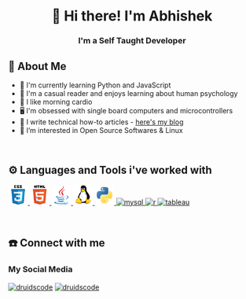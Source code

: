 <h1 align="center"> 👋 Hi there! I'm Abhishek </h1>
<h3 align="center"> I'm a Self Taught Developer </h3>

## 💁 About Me

* 🌱 I'm currently learning Python and JavaScript
* 📖 I'm a casual reader and enjoys learning about human psychology
* 💪 I like morning cardio
* 🖥️ I'm obsessed with single board computers and microcontrollers
* 📝 I write technical how-to articles - [here's my blog](blog.kumarprojects.com)
* 🐧 I’m interested in Open Source Softwares & Linux
<br>

## ⚙️ Languages and Tools i've worked with
<p align="left">
<a href="https://www.w3schools.com/css/" target="_blank"> <img src="https://raw.githubusercontent.com/devicons/devicon/master/icons/css3/css3-original-wordmark.svg" alt="css3" width="40" height="40"/> </a>
<a href="https://www.w3.org/html/" target="_blank"> <img src="https://raw.githubusercontent.com/devicons/devicon/master/icons/html5/html5-original-wordmark.svg" alt="html5" width="40" height="40"/> </a>
<a href="https://www.java.com" target="_blank"> <img src="https://raw.githubusercontent.com/devicons/devicon/master/icons/java/java-original.svg" alt="java" width="40" height="40"/> </a>
<a href="https://www.linux.org/" target="_blank"> <img src="https://raw.githubusercontent.com/devicons/devicon/master/icons/linux/linux-original.svg" alt="linux" width="40" height="40"/> </a>
<a href="https://www.python.org" target="_blank"> <img src="https://raw.githubusercontent.com/devicons/devicon/master/icons/python/python-original.svg" alt="python" width="40" height="40"/> </a>
<a href="https://www.mysql.com/" target="_blank"> <img src="https://www.mysql.com/common/logos/logo-mysql-170x115.png" alt="mysql" width="50" height="40"/> </a> 
<a href="https://www.r-project.org/" target="_blank"> <img src="https://www.r-project.org/logo/Rlogo.svg" alt="r" width="40" height="40"/> </a> 
<a href="https://www.tableau.com/" target="_blank"> <img src="https://upload.wikimedia.org/wikipedia/commons/4/42/TableauLogo.jpg" alt="tableau" width="30" height="30"/> </a> 
</p>

<br>

## ☎️ Connect with me

<h3 align="left">My Social Media</h3>
<p align="left">
<a href="https://twitter.com/druidscode" target="blank"><img align="center" src="https://upload.wikimedia.org/wikipedia/commons/6/6f/Logo_of_Twitter.svg" alt="druidscode" height="30" width="30" /></a>
<a href="https://linkedin.com/in/abhishkk" target="blank"><img align="center" src="https://upload.wikimedia.org/wikipedia/commons/c/ca/LinkedIn_logo_initials.png" alt="druidscode" height="30" width="30" /></a>
</p>
<br>


<!---
abhishkcodes/abhishkcodes is a ✨ special ✨ repository because its `README.md` (this file) appears on your GitHub profile.
You can click the Preview link to take a look at your changes.
--->
